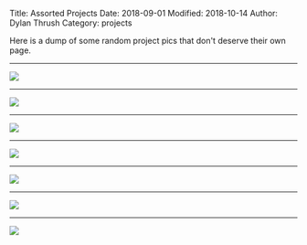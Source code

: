 Title: Assorted Projects
Date: 2018-09-01
Modified: 2018-10-14
Author: Dylan Thrush
Category: projects

Here is a dump of some random project pics that don't deserve their own page.

---

![]({filename}/images/projects/belt-tensioner-2.jpg)

---

![]({filename}/images/projects/dechorianator-3.jpg)

---

![]({filename}/images/projects/lattice-testing.jpg)

---

![]({filename}/images/projects/microsd-render.jpg)

---

![]({filename}/images/projects/syringe-pump-3.jpg)

---

![]({filename}/images/projects/dechorianator-3.jpg)

---

![]({filename}/images/projects/tetrad-motor-1.jpg)
